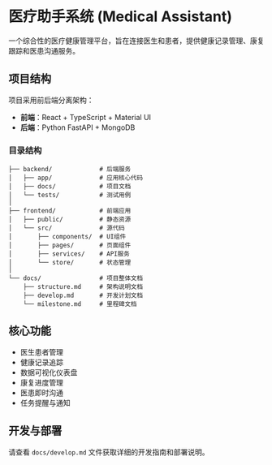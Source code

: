 # 医疗助手系统 (Medical Assistant)

一个综合性的医疗健康管理平台，旨在连接医生和患者，提供健康记录管理、康复跟踪和医患沟通服务。

## 项目结构

项目采用前后端分离架构：

- **前端**：React + TypeScript + Material UI
- **后端**：Python FastAPI + MongoDB

### 目录结构

```
├── backend/             # 后端服务
│   ├── app/             # 应用核心代码
│   ├── docs/            # 项目文档
│   └── tests/           # 测试用例
│
├── frontend/            # 前端应用
│   ├── public/          # 静态资源
│   └── src/             # 源代码
│       ├── components/  # UI组件
│       ├── pages/       # 页面组件
│       ├── services/    # API服务
│       └── store/       # 状态管理
│
└── docs/                # 项目整体文档
    ├── structure.md     # 架构说明文档
    ├── develop.md       # 开发计划文档
    └── milestone.md     # 里程碑文档
```

## 核心功能

- 医生患者管理
- 健康记录追踪
- 数据可视化仪表盘
- 康复进度管理
- 医患即时沟通
- 任务提醒与通知

## 开发与部署

请查看 `docs/develop.md` 文件获取详细的开发指南和部署说明。 
